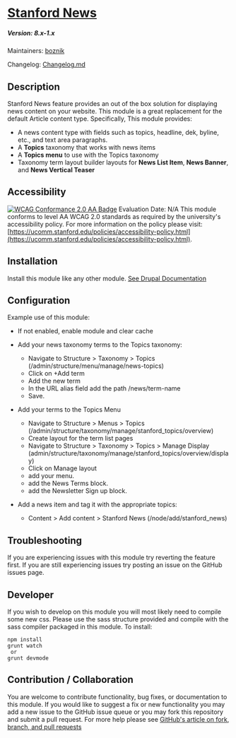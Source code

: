# [Stanford News](https://github.com/SU-SOE/stanford_news)
##### Version: 8.x-1.x

Maintainers: [boznik](https://github.com/boznik)

Changelog: [Changelog.md](CHANGELOG.md)

Description
---

Stanford News feature provides an out of the box solution for displaying news content on your website. This module is a great replacement for the default Article content type.
Specifically, This module provides:
* A news content type with fields such as topics, headline, dek, byline, etc., and text area paragraphs. 
* A **Topics** taxonomy that works with news items
* A **Topics menu**  to use with the Topics taxonomy
* Taxonomy term layout builder layouts for **News List Item**, **News Banner**, and **News Vertical Teaser**


Accessibility
---
[![WCAG Conformance 2.0 AA Badge](https://www.w3.org/WAI/wcag2AA-blue.png)](https://www.w3.org/TR/WCAG20/)
Evaluation Date: N/A
This module conforms to level AA WCAG 2.0 standards as required by the university's accessibility policy. For more information on the policy please visit: [https://ucomm.stanford.edu/policies/accessibility-policy.html](https://ucomm.stanford.edu/policies/accessibility-policy.html).

Installation
---

Install this module like any other module. [See Drupal Documentation](https://drupal.org/documentation/install/modules-themes/modules-8)

Configuration
---
Example use of this module:
* If not enabled, enable module and clear cache
* Add your news taxonomy terms to the Topics taxonomy:  
  * Navigate to  Structure > Taxonomy > Topics (/admin/structure/menu/manage/news-topics)
  * Click on +Add term
  * Add the new term
  * In the URL alias field add the path /news/term-name
  * Save.

* Add your terms to the Topics Menu 
  * Navigate to Structure > Menus > Topics (/admin/structure/taxonomy/manage/stanford_topics/overview) 
  * Create layout for the term list pages 
  * Navigate to Structure > Taxonomy > Topics > Manage Display (admin/structure/taxonomy/manage/stanford_topics/overview/display)
  * Click on Manage layout
  * add your menu.
  * add the News Terms block.
  * add the Newsletter Sign up block.
  
* Add a news item and tag it with the appropriate topics: 
  * Content > Add content > Stanford News (/node/add/stanford_news)


Troubleshooting
---

If you are experiencing issues with this module try reverting the feature first. If you are still experiencing issues try posting an issue on the GitHub issues page.

Developer
---

If you wish to develop on this module you will most likely need to compile some new css. Please use the sass structure provided and compile with the sass compiler packaged in this module. To install:

```
npm install
grunt watch
 or
grunt devmode
```

Contribution / Collaboration
---

You are welcome to contribute functionality, bug fixes, or documentation to this module. If you would like to suggest a fix or new functionality you may add a new issue to the GitHub issue queue or you may fork this repository and submit a pull request. For more help please see [GitHub's article on fork, branch, and pull requests](https://help.github.com/articles/using-pull-requests)
